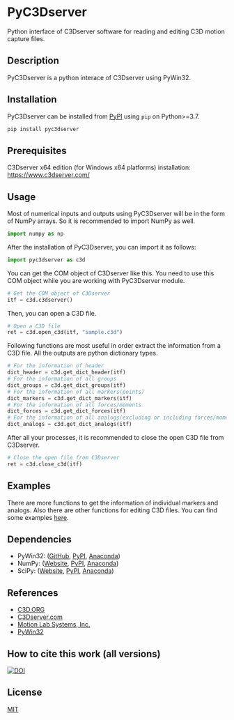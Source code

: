 # PyC3Dserver
Python interface of C3Dserver software for reading and editing C3D motion capture files.

## Description
PyC3Dserver is a python interace of C3Dserver using PyWin32.

## Installation
PyC3Dserver can be installed from [PyPI](https://pypi.org/project/pyc3dserver/) using ```pip``` on Python>=3.7.

```bash
pip install pyc3dserver
```

## Prerequisites
C3Dserver x64 edition (for Windows x64 platforms) installation: https://www.c3dserver.com/

## Usage
Most of numerical inputs and outputs using PyC3Dserver will be in the form of NumPy arrays. So it is recommended to import NumPy as well.
```python
import numpy as np
```
After the installation of PyC3Dserver, you can import it as follows:
```python
import pyc3dserver as c3d
```
You can get the COM object of C3Dserver like this. You need to use this COM object while you are working with PyC3Dserver module.
```python
# Get the COM object of C3Dserver
itf = c3d.c3dserver()
```
Then, you can open a C3D file.
```python
# Open a C3D file
ret = c3d.open_c3d(itf, "sample.c3d")
```
Following functions are most useful in order extract the information from a C3D file. All the outputs are python dictionary types.
```python
# For the information of header
dict_header = c3d.get_dict_header(itf)
# For the information of all groups
dict_groups = c3d.get_dict_groups(itf)
# For the information of all markers(points)
dict_markers = c3d.get_dict_markers(itf)
# For the information of all forces/moments
dict_forces = c3d.get_dict_forces(itf)
# For the information of all analogs(excluding or including forces/moments)
dict_analogs = c3d.get_dict_analogs(itf)
```
After all your processes, it is recommended to close the open C3D file from C3Dserver.
```python
# Close the open file from C3Dserver
ret = c3d.close_c3d(itf)
```

## Examples
There are more functions to get the information of individual markers and analogs. Also there are other functions for editing C3D files.
You can find some examples [here](https://github.com/mkjung99/pyc3dserver_examples).

## Dependencies
- PyWin32: ([GitHub](https://github.com/mhammond/pywin32), [PyPI](https://pypi.org/project/pywin32/), [Anaconda](https://anaconda.org/anaconda/pywin32))
- NumPy: ([Website](https://numpy.org/), [PyPI](https://pypi.org/project/numpy/), [Anaconda](https://anaconda.org/anaconda/numpy))
- SciPy: ([Website](https://www.scipy.org/), [PyPI](https://pypi.org/project/scipy/), [Anaconda](https://anaconda.org/anaconda/scipy))

## References
- [C3D.ORG](https://www.c3d.org/)
- [C3Dserver.com](https://www.c3dserver.com/)
- [Motion Lab Systems, Inc.](https://www.motion-labs.com/)
- [PyWin32](https://github.com/mhammond/pywin32)

## How to cite this work (all versions)
[![DOI](https://zenodo.org/badge/DOI/10.5281/zenodo.3903913.svg)](https://doi.org/10.5281/zenodo.3903913)

## License
[MIT](https://choosealicense.com/licenses/mit/)
